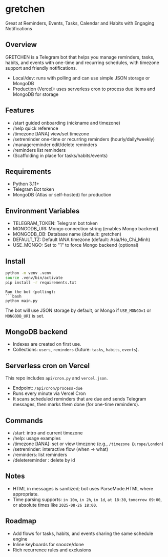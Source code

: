 # gretchen
Great at Reminders, Events, Tasks, Calendar and Habits with Engaging Notifications

## Overview
GRETCHEN is a Telegram bot that helps you manage reminders, tasks, habits, and events with one-time and recurring schedules, with timezone support and friendly notifications.

- Local/dev: runs with polling and can use simple JSON storage or MongoDB
- Production (Vercel): uses serverless cron to process due items and MongoDB for storage

## Features
- /start guided onboarding (nickname and timezone)
- /help quick reference
- /timezone [IANA] view/set timezone
- /setreminder one-time or recurring reminders (hourly/daily/weekly)
- /managereminder edit/delete reminders
- /reminders list reminders
- (Scaffolding in place for tasks/habits/events)

## Requirements
- Python 3.11+
- Telegram Bot token
- MongoDB (Atlas or self-hosted) for production

## Environment Variables
- TELEGRAM_TOKEN: Telegram bot token
- MONGODB_URI: Mongo connection string (enables Mongo backend)
- MONGODB_DB: Database name (default: gretchen)
- DEFAULT_TZ: Default IANA timezone (default: Asia/Ho_Chi_Minh)
- USE_MONGO: Set to "1" to force Mongo backend (optional)

## Install
```bash
python -m venv .venv
source .venv/bin/activate
pip install -r requirements.txt
```
```
Run the bot (polling):
```bash
python main.py
```
The bot will use JSON storage by default, or Mongo if `USE_MONGO=1` or `MONGODB_URI` is set.

## MongoDB backend
- Indexes are created on first use.
- Collections: `users`, `reminders` (future: `tasks`, `habits`, `events`).

## Serverless cron on Vercel
This repo includes `api/cron.py` and `vercel.json`.
- Endpoint: `/api/cron/process-due`
- Runs every minute via Vercel Cron
- It scans scheduled reminders that are due and sends Telegram messages, then marks them done (for one-time reminders).

## Commands
- /start: intro and current timezone
- /help: usage examples
- /timezone [IANA]: set or view timezone (e.g., `/timezone Europe/London`)
- /setreminder: interactive flow (when → what)
- /reminders: list reminders
- /deletereminder <id>: delete by id

## Notes
- HTML in messages is sanitized; bot uses ParseMode.HTML where appropriate.
- Time parsing supports: `in 10m`, `in 2h`, `in 1d`, `at 18:30`, `tomorrow 09:00`, or absolute times like `2025-08-26 18:00`.

## Roadmap
- Add flows for tasks, habits, and events sharing the same schedule engine
- Inline keyboards for snooze/done
- Rich recurrence rules and exclusions
